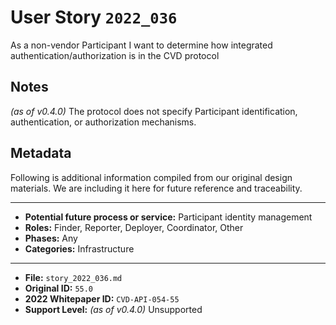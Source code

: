 
# User Story `2022_036` #

As a non-vendor Participant I want to determine how integrated authentication/authorization is in the CVD protocol

## Notes ##

*(as of v0.4.0)*
The protocol does not specify Participant identification, authentication, or authorization mechanisms.


## Metadata ##

Following is additional information compiled from our original design materials.
We are including it here for future reference and traceability.

---

- **Potential future process or service:** Participant identity management
- **Roles:** Finder, Reporter, Deployer, Coordinator, Other
- **Phases:** Any
- **Categories:** Infrastructure

---

- **File:** `story_2022_036.md`
- **Original ID:** `55.0`
- **2022 Whitepaper ID:** `CVD-API-054-55`
- **Support Level:** *(as of v0.4.0)* Unsupported
